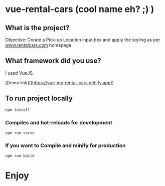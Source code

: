 # vue-rental-cars (cool name eh? ;) )

## What is the project? 
Objective: Create a Pick-up Location input box and apply the styling as per​ ​www.rentalcars.com homepage.

## What framework did you use?
I used VueJS.

[Demo link]((https://vue-my-rental-cars.netlify.app/)

## To run project locally
```
npm install
```

### Compiles and hot-reloads for development
```
npm run serve
```

### If you want to Compile and minify for production
```
npm run build
```

# Enjoy 
